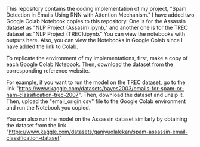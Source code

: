This repository contains the coding implementation of my project, "Spam Detection in Emails Using RNN with Attention Mechanism." I have added two Google Colab Notebook copies to this repository. One is for the Assassin dataset as "NLP Project (Assasin).ipynb," and another one is for the TREC dataset as "NLP Project (TREC).ipynb." You can view the notebooks with outputs here. Also, you can view the Notebooks in Google Colab since I have added the link to Colab.

To replicate the environment of my implementations, first, make a copy of each Google Colab Notebook. Then, download the dataset from the corresponding reference website. 

For example, if you want to run the model on the TREC dataset, go to the link "https://www.kaggle.com/datasets/bayes2003/emails-for-spam-or-ham-classification-trec-2007". Then, download the dataset and unzip it. Then, upload the "email_origin.csv" file to the Google Colab environment and run the Notebook you copied.

You can also run the model on the Assassin dataset similarly by obtaining the dataset from the link "https://www.kaggle.com/datasets/ganiyuolalekan/spam-assassin-email-classification-dataset"

